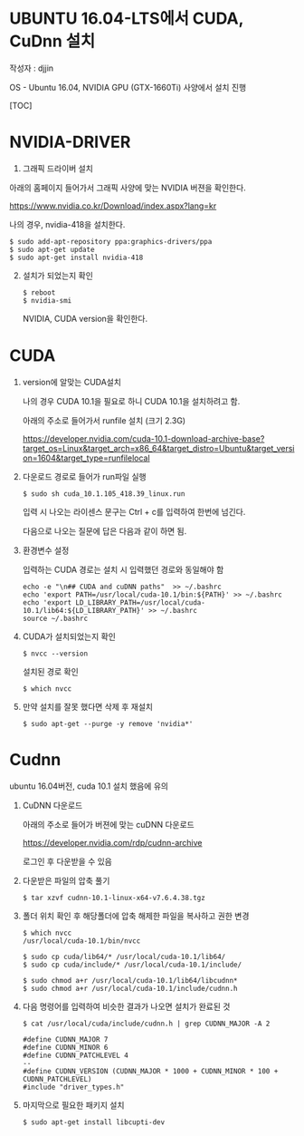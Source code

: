 # UBUNTU 16.04-LTS에서 CUDA, CuDnn 설치

작성자 : djjin

OS - Ubuntu 16.04, NVIDIA GPU (GTX-1660Ti) 사양에서 설치 진행 

[TOC]

# NVIDIA-DRIVER

1.  그래픽 드라이버 설치

   아래의 홈페이지 들어가서 그래픽 사양에 맞는 NVIDIA 버젼을 확인한다.

   https://www.nvidia.co.kr/Download/index.aspx?lang=kr

   나의 경우, nvidia-418을 설치한다.

   ~~~
$ sudo add-apt-repository ppa:graphics-drivers/ppa
   $ sudo apt-get update
   $ sudo apt-get install nvidia-418
   ~~~
   
2. 설치가 되었는지 확인

   ~~~
   $ reboot
   $ nvidia-smi
   ~~~

   NVIDIA, CUDA version을 확인한다.

# CUDA

1. version에 알맞는 CUDA설치

   나의 경우 CUDA 10.1을 필요로 하니 CUDA 10.1을 설치하려고 함.

   아래의 주소로 들어가서 runfile 설치 (크기 2.3G)

   https://developer.nvidia.com/cuda-10.1-download-archive-base?target_os=Linux&target_arch=x86_64&target_distro=Ubuntu&target_version=1604&target_type=runfilelocal

2. 다운로드 경로로 들어가 run파일 실행

   ~~~
   $ sudo sh cuda_10.1.105_418.39_linux.run
   ~~~

   입력 시 나오는 라이센스 문구는 Ctrl + c를 입력하여 한번에 넘긴다.

   다음으로 나오는 질문에 답은 다음과 같이 하면 됨.

   
   
3. 환경변수 설정

   입력하는 CUDA 경로는 설치 시 입력했던 경로와 동일해야 함

   ~~~
   echo -e "\n## CUDA and cuDNN paths"  >> ~/.bashrc
   echo 'export PATH=/usr/local/cuda-10.1/bin:${PATH}' >> ~/.bashrc
   echo 'export LD_LIBRARY_PATH=/usr/local/cuda-10.1/lib64:${LD_LIBRARY_PATH}' >> ~/.bashrc
   source ~/.bashrc
   ~~~

4. CUDA가 설치되었는지 확인 

   ~~~
   $ nvcc --version
   ~~~

   설치된 경로 확인

   ~~~
   $ which nvcc
   ~~~

5. 만약 설치를 잘못 했다면 삭제 후 재설치

   ~~~
   $ sudo apt-get --purge -y remove 'nvidia*'
   ~~~

   

# Cudnn 

ubuntu 16.04버전, cuda 10.1 설치 했음에 유의

1. CuDNN 다운로드

   아래의 주소로 들어가 버젼에 맞는 cuDNN 다운로드

   https://developer.nvidia.com/rdp/cudnn-archive

   로그인 후 다운받을 수 있음

2. 다운받은 파일의 압축 풀기

   ~~~
   $ tar xzvf cudnn-10.1-linux-x64-v7.6.4.38.tgz
   ~~~

3. 폴더 위치 확인 후 해당폴더에 압축 해제한 파일을 복사하고 권한 변경

   ~~~
   $ which nvcc
   /usr/local/cuda-10.1/bin/nvcc
   
   $ sudo cp cuda/lib64/* /usr/local/cuda-10.1/lib64/
   $ sudo cp cuda/include/* /usr/local/cuda-10.1/include/
   
   $ sudo chmod a+r /usr/local/cuda-10.1/lib64/libcudnn*
   $ sudo chmod a+r /usr/local/cuda-10.1/include/cudnn.h
   ~~~

4. 다음 명령어를 입력하여 비슷한 결과가 나오면 설치가 완료된 것

   ~~~
   $ cat /usr/local/cuda/include/cudnn.h | grep CUDNN_MAJOR -A 2  
   ~~~

   ~~~
   #define CUDNN_MAJOR 7
   #define CUDNN_MINOR 6
   #define CUDNN_PATCHLEVEL 4
   --
   #define CUDNN_VERSION (CUDNN_MAJOR * 1000 + CUDNN_MINOR * 100 + CUDNN_PATCHLEVEL)
   #include "driver_types.h"
   ~~~

5. 마지막으로 필요한 패키지 설치

   ~~~
   $ sudo apt-get install libcupti-dev
   ~~~

   
